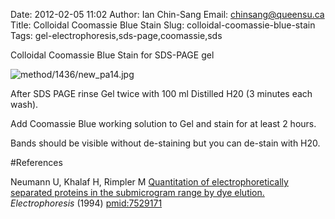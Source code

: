 Date: 2012-02-05 11:02
Author: Ian Chin-Sang
Email: chinsang@queensu.ca
Title: Colloidal Coomassie Blue Stain
Slug: colloidal-coomassie-blue-stain
Tags: gel-electrophoresis,sds-page,coomassie,sds

Colloidal Coomassie Blue Stain for SDS-PAGE gel


![method/1436/new_pa14.jpg](/static/images/method/1436/new_pa14.jpg)








After SDS PAGE rinse Gel twice with 100 ml Distilled H20 (3 minutes each wash).



Add Coomassie Blue working solution to Gel and stain for at least 2 hours.



Bands should be visible without de-staining but you can de-stain with H20.





#References


Neumann U, Khalaf H, Rimpler M [Quantitation of electrophoretically separated proteins in the submicrogram range by dye elution.](http://www.ncbi.nlm.nih.gov/pubmed/7529171) _Electrophoresis_ (1994)
[pmid:7529171](http://www.ncbi.nlm.nih.gov/pubmed/7529171)





